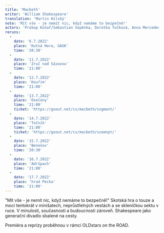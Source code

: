 ```yaml
---
title: 'Macbeth'
writer: 'William Shakespeare'
translation: 'Martin Hilský'
note: 'Mít vše - je nemít nic, když nemáme to bezpečně!'
actors: 'Prokop Košař/Sebastian Vopěnka, Dorotka Tučková, Anna Mercedes Čtvrtníčková, Vilma Vojtíšková, Anna Maria Jarkovská, Theresia Anna Hakenová, Matěj Zahajský, Lukáš Cenker a Jiří Dejl'
reruns:
  -
    date: '6.7.2022'
    place: 'Kutná Hora, GASK'
    time: '20:30'
  -
    date: '11.7.2022'
    place: 'Zruč nad Sázavou'
    time: '21:00'
  -
    date: '12.7.2022'
    place: 'Kouřim'
    time: '21:00'
  - 
    date: '13.7.2022'
    place: 'Osečany'
    time: '21:00'
    ticket: 'https://goout.net/cs/macbeth/szgmant/'
  -
    date: '14.7.2022'
    place: 'Točník'
    time: '21:00'
    ticket: 'https://goout.net/cs/macbeth/szomnpt/'
  -
    date: '15.7.2022'
    place: 'Benešov'
    time: '20:30'
  -
    date: '16.7.2022' 
    place: 'Adršpach'
    time: '21:00'
  -  
    date: '17.7.2022'
    place: 'hrad Pecka'
    time: '21:00'
---
```

"Mít vše - je nemít nic, když nemáme to bezpečně!"
Skotská hra o touze a moci tentokrát v minišatech, neprůstřelných vestách a se skleničkou sektu v ruce. V minulosti, současnosti a budoucnosti zároveň. Shakespeare jako generační divadlo sbalené na cesty.

Premiéra a reprízy proběhnou v rámci OLDstars on the ROAD.
